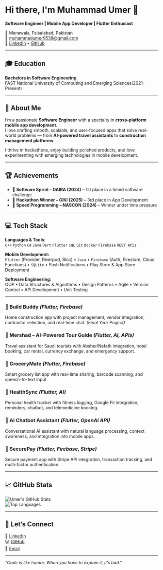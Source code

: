 # Hi there, I'm Muhammad Umer 👋

**Software Engineer | Mobile App Developer | Flutter Enthusiast**

📍 Manawala, Faisalabad, Pakistan  
📧 [muhammadumer9538@gmail.com](mailto:muhammadumer9538@gmail.com)  
🔗 [LinkedIn](https://linkedin.com/in/muhammad-umer) • [GitHub](https://github.com/Umer9538)  

---

## 🎓 Education  
**Bachelors in Software Engineering**  
FAST National University of Computing and Emerging Sciences(2021–Present)  

---

## 🚀 About Me  
I’m a passionate **Software Engineer** with a specialty in **cross-platform mobile app development**.  
I love crafting smooth, scalable, and user-focused apps that solve real-world problems — from **AI-powered travel assistants** to **construction management platforms**.  

I thrive in hackathons, enjoy building polished products, and love experimenting with emerging technologies in mobile development.

---

## 🏆 Achievements  
- 🥇 **Software Sprint – DAIRA (2024)** – 1st place in a timed software challenge  
- 🥈 **Hackathon Winner – GIKI (2025)** – 3rd place in App Development  
- 🏅 **Speed Programming – NASCON (2024)** – Winner under time pressure  

---

## 💻 Tech Stack  

**Languages & Tools:**  
`C++` `Python` `C#` `Java` `Dart` `Flutter` `SQL` `Git` `Docker` `Firebase` `REST APIs`

**Mobile Development:**  
`Flutter` (Provider, Riverpod, Bloc) • `Java` • `Firebase` (Auth, Firestore, Cloud Functions) • `SQLite` • Push Notifications • Play Store & App Store Deployment  

**Software Engineering:**  
OOP • Data Structures & Algorithms • Design Patterns • Agile • Version Control • API Development • Unit Testing  

---


### 🔹 Build Buddy *(Flutter, Firebase)*  
Home construction app with project management, vendor integration, contractor selection, and real-time chat. *(Final Year Project)*

### 🔹 Mershad – AI-Powered Tour Guide *(Flutter, AI, APIs)*  
Travel assistant for Saudi tourists with Absher/Nafath integration, hotel booking, car rental, currency exchange, and emergency support.

### 🔹 GroceryMate *(Flutter, Firebase)*  
Smart grocery list app with real-time sharing, barcode scanning, and speech-to-text input.

### 🔹 HealthSync *(Flutter, AI)*  
Personal health tracker with fitness logging, Google Fit integration, reminders, chatbot, and telemedicine booking.

### 🔹 AI Chatbot Assistant *(Flutter, OpenAI API)*  
Conversational AI assistant with natural language processing, context awareness, and integration into mobile apps.

### 🔹 SecurePay *(Flutter, Firebase, Stripe)*  
Secure payment app with Stripe API integration, transaction tracking, and multi-factor authentication.

---

## 📈 GitHub Stats  

![Umer's GitHub Stats](https://github-readme-stats.vercel.app/api?username=umer1321&show_icons=true&theme=radical)  
![Top Languages](https://github-readme-stats.vercel.app/api/top-langs/?username=umer1321&layout=compact&theme=radical)  

---

## 🤝 Let’s Connect  
💼 [LinkedIn](https://linkedin.com/in/muhammad-umer)  
💻 [GitHub](https://github.com/Umer9538)  
📧 [Email](mailto:muhammadumer9538@gmail.com)  

---
*"Code is like humor. When you have to explain it, it’s bad."*
